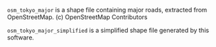`osm_tokyo_major` is a shape file containing major roads, extracted from OpenStreetMap. (c) OpenStreetMap Contributors

`osm_tokyo_major_simplified` is a simplified shape file generated by this software.
